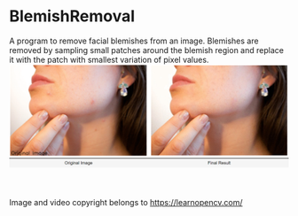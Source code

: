 # BlemishRemoval
A program to remove facial blemishes from an image. Blemishes are removed by sampling small patches around the blemish region and replace it with the patch with smallest variation of pixel values.  
![alt text](https://github.com/yyhz76/BlemishRemoval/blob/main/demo.png)
<br /><br /><br /><br />
Image and video copyright belongs to https://learnopencv.com/
